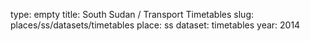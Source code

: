 type: empty
title: South Sudan / Transport Timetables
slug: places/ss/datasets/timetables
place: ss
dataset: timetables
year: 2014
